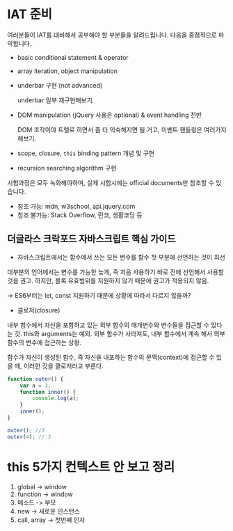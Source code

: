 # IAT 준비

여러분들이 IAT를 대비해서 공부해야 할 부분들을 알려드립니다.
다음을 중점적으로 파악합니다.

- basic conditional statement & operator

- array iteration, object manipulation

- underbar 구현 (not advanced)

  underbar 일부 재구현해보기.

- DOM manipulation (jQuery 사용은 optional) & event handling 전반

  DOM 조작이야 트렐로 하면서 좀 더 익숙해지면 될 거고, 이벤트 핸들링은 여러가지 해보기.

- scope, closure, `this` binding pattern 개념 및 구현

- recursion searching algorithm 구현



시험과정은 모두 녹화해야하며, 실제 시험시에는 official documents만 참조할 수 있습니다.

- 참조 가능: mdn, w3school, api.jquery.com
- 참조 불가능: Stack Overflow, 런코, 생활코딩 등



## 더글라스 크락포드 자바스크립트 핵심 가이드

- 자바스크립트에서는 함수에서 쓰는 모든 변수를 함수 첫 부분에 선언하는 것이 최선

대부분의 언어에서는 변수를 가능한 늦게, 즉 처음 사용하기 바로 전에 선언해서 사용할 것을 권고. 하지만, 블록 유효범위를 지원하지 않기 때문에 권고가 적용되지 않음. 

-> ES6부터는 let, const 지원하기 때문에 상황에 따라서 다르지 않을까?



- 클로저(closure)

내부 함수에서 자신을 포함하고 있는 외부 함수의 매개변수와 변수들을 접근할 수 있다는 것. this와 arguments는 예외. 외부 함수가 사라져도, 내부 함수에서 계속 해서 외부 함수의 변수에 접근하는 상황.

함수가 자신이 생성된 함수, 즉 자신을 내포하는 함수의 문맥(context)에 접근할 수 있을 때, 이러한 것을 클로저라고 부른다.

```javascript
function outer() {
    var a = 3;
    function inner() {
        console.log(a);
    }
    inner();
}

outer(); //3
outer(4); // 3
```





# this 5가지 컨텍스트 안 보고 정리

1. global -> window
2. function -> window
3. 메소드 -> 부모 
4. new -> 새로운 인스턴스
5. call, array -> 첫번째 인자
